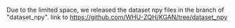 Due to the limited space, we released the dataset npy files in the branch of "dataset_npy".
link to https://github.com/WHU-ZQH/KGAN/tree/dataset_npy
